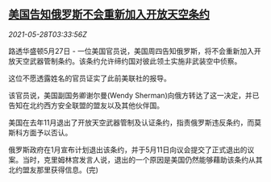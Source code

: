 <!--1622174462000-->
[美国告知俄罗斯不会重新加入开放天空条约](https://cn.reuters.com/article/us-russia-open-sky-0528-idCNKCS2D909E)
------

<div><i>2021-05-28T03:33:56Z</i></div><p>路透华盛顿5月27日 - 一位美国官员说，美国周四告知俄罗斯，将不会重新加入开放天空武器管制条约。该条约允许缔约国对彼此领土实施非武装空中侦察。</p><p>这位不愿透露姓名的官员证实了此前美联社的报导。</p><p>该官员说，美国副国务卿谢尔曼(Wendy Sherman)向俄方转达了这一决定，并已告知在北约西方安全联盟的盟友以及其他伙伴国。</p><p>美国在去年11月退出了开放天空武器管制及认证条约，指责俄罗斯违反条约，而莫斯科方面予以否认。</p><p>俄罗斯政府在1月宣布计划退出该条约，并于5月11日向议会提交了正式退出的议案。当时，克里姆林宫发言人说，退出的一个原因是美国仍然能够藉助该条约从其北约盟友那里获得信息。(完)</p>
